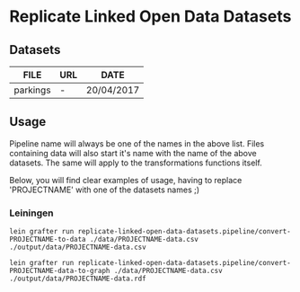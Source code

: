 # Replicate Linked Open Data Datasets

## Datasets

| FILE | URL | DATE |
| --- | --- | --- |
| parkings | - | 20/04/2017 |

## Usage

Pipeline name will always be one of the names in the above list. Files containing data will also start it's name with the name of the above datasets. The same will apply to the transformations functions itself.

Below, you will find clear examples of usage, having to replace 'PROJECTNAME' with one of the datasets names ;)

### Leiningen

`lein grafter run replicate-linked-open-data-datasets.pipeline/convert-PROJECTNAME-to-data ./data/PROJECTNAME-data.csv ./output/data/PROJECTNAME-data.csv`

`lein grafter run replicate-linked-open-data-datasets.pipeline/convert-PROJECTNAME-data-to-graph ./data/PROJECTNAME-data.csv ./output/data/PROJECTNAME-data.rdf`
